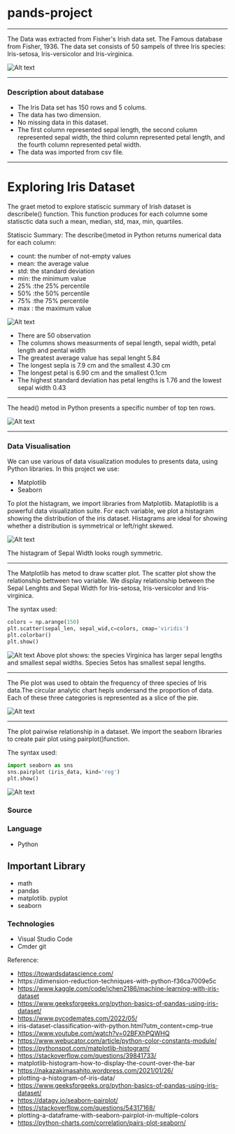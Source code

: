 # pands-project

___
The Data was extracted from Fisher's Irish data set. The Famous database from Fisher, 1936. The data set consists of 50 sampels of three Iris species: Iris-setosa, Iris-versicolor and Iris-virginica.


![Alt text](irir_flowers.png)
___

### Description about database
* The Iris Data set has 150 rows and 5 colums. 
* The data has two dimension.
* No missing data in this dataset.
* The first column represented sepal length, the second column represented sepal width, the third column represented petal length, and the fourth column represented petal width.
* The data was imported from csv file.
___
# Exploring Iris Dataset

The graet metod to explore statiscic summary of Irish dataset is describele() function. This function produces for each columne some statisctic data such a mean, median, std, max, min, quartiles.

Statiscic Summary:
The describe()metod in Python returns numerical data for each column:
* count: the number of not-empty values
* mean: the average value
* std: the standard deviation
* min: the minimum value
* 25% :the 25% percentile 
* 50% :the 50% percentile 
* 75% :the 75% percentile 
* max : the maximum value

![Alt text](describe_irish_data.png)
* There are 50 observation
* The columns shows measurments of sepal length, sepal width, petal length and pental width 
* The greatest average value has sepal lenght 5.84 
* The longest sepla is 7.9 cm and the smallest 4.30 cm 
* The longest petal is 6.90 cm and the smallest 0.1cm
* The highest standard deviation has petal lengths is 1.76 and the lowest sepal width 0.43
___
The head() metod in Python presents a specific number of top ten rows.

 ![Alt text](top%2010.png)
___
### Data Visualisation
We can use various of data visualization modules to presents data, using Python libraries.
In this project we use:
* Matplotlib
* Seaborn
 

To plot the histagram, we import libraries from Matplotlib.
Mataplotlib is a powerful data visualization suite.
For each variable, we plot a histagram showing the distribution of the iris dataset. Histagrams are ideal for showing whether a distribution is symmetrical or left/right skewed.


![Alt text](histagram_2.png)

The histagram of Sepal Width looks rough symmetric. 
___
The Matplotlib has metod to draw scatter plot. The scatter plot show the relationship bettween two variable. 
We display relationship between the Sepal Lenghts and Sepal Width for Iris-setosa, Iris-versicolor and Iris-virginica. 

The syntax used: 

```python
colors = np.arange(150)
plt.scatter(sepal_len, sepal_wid,c=colors, cmap='viridis')
plt.colorbar()
plt.show()
```


![Alt text](plot_1.png)
Above plot shows: the species Virginica has larger sepal lengths and smallest sepal widths.
Species Setos has smallest sepal lengths.

___

 The Pie plot  was used to obtain the frequency of three species of Iris data.The circular analytic chart hepls undersand the proportion of data. Each of these three categories is represented as a slice of the pie.  



![Alt text](pie%20.png)

___
The plot pairwise relationship in a dataset. We import the seaborn libraries to create pair plot using pairplot()function. 

The syntax used:
```python
import seaborn as sns 
sns.pairplot (iris_data, kind='reg') 
plt.show()

```


![Alt text](plot_perfect.png)

### Source 

### Language 
* Python 
## Important Library 
* math 
* pandas 
* matplotlib. pyplot 
* seaborn

### Technologies 
* Visual Studio Code
* Cmder git

 Reference: 

 * https://towardsdatascience.com/
 * https://dimension-reduction-techniques-with-python-f36ca7009e5c
 * https://www.kaggle.com/code/jchen2186/machine-learning-with-iris-dataset
 * https://www.geeksforgeeks.org/python-basics-of-pandas-using-iris-dataset/
 * https://www.pycodemates.com/2022/05/
 * iris-dataset-classification-with-python.html?utm_content=cmp-true
 * https://www.youtube.com/watch?v=02BFXhPQWHQ
 * https://www.webucator.com/article/python-color-constants-module/
 * https://pythonspot.com/matplotlib-histogram/
 * https://stackoverflow.com/questions/39841733/
 * matplotlib-histogram-how-to-display-the-count-over-the-bar
 * https://nakazakimasahito.wordpress.com/2021/01/26/
 * plotting-a-histogram-of-iris-data/
 * https://www.geeksforgeeks.org/python-basics-of-pandas-using-iris-dataset/
 * https://datagy.io/seaborn-pairplot/
 * https://stackoverflow.com/questions/54317168/
 * plotting-a-dataframe-with-seaborn-pairplot-in-multiple-colors
 * https://python-charts.com/correlation/pairs-plot-seaborn/